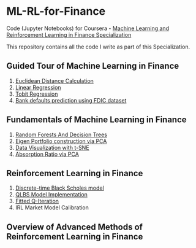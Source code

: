 # ML-RL-for-Finance
Code (Jupyter Notebooks) for Coursera - [Machine Learning and Reinforcement Learning in Finance Specialization](https://www.coursera.org/specializations/machine-learning-reinforcement-finance)

This repository contains all the code I write as part of this Specialization.

## Guided Tour of Machine Learning in Finance
1. [Euclidean Distance Calculation]()
2. [Linear Regression](linear_regress_m1_ex2_v3.ipynb)
3. [Tobit Regression](Tobit_regression_m1_ex3_v4.ipynb)
4. [Bank defaults prediction using FDIC dataset](https://github.com/AayushMandhyan/ML-RL-for-Finance/blob/master/Guided%20Tour%20of%20Machine%20Learning%20in%20Finance/linear_regress_m1_ex2_v4-newV.ipynb)

## Fundamentals of Machine Learning in Finance
1. [Random Forests And Decision Trees](Bank_failure_rand_forests_m2_ex1.ipynb)
2. [Eigen Portfolio construction via PCA](pca_eigen_portfolios_m2_ex3.ipynb)
3. [Data Visualization with t-SNE](DJI_tSNE_m2_ex4_corrected.ipynb)
4. [Absorption Ratio via PCA](absorp_ratio_m2_ex5.ipynb)

## Reinforcement Learning in Finance
1. [Discrete-time Black Scholes model](discrete_black_scholes_m3_ex1_v3.ipynb)
2. [QLBS Model Implementation](dp_qlbs_oneset_m3_ex2_v3.ipynb)
3. [Fitted Q-Iteration](dp_qlbs_oneset_m3_ex3_v4.ipynb)
4. IRL Market Model Calibration

## Overview of Advanced Methods of Reinforcement Learning in Finance
